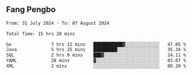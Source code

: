 ## Fang Pengbo

<!--START_SECTION:waka-->

```txt
From: 31 July 2024 - To: 07 August 2024

Total Time: 15 hrs 20 mins

Go               7 hrs 12 mins   ███████████▓░░░░░░░░░░░░░   47.05 %
Java             5 hrs 25 mins   █████████░░░░░░░░░░░░░░░░   35.34 %
SQL              2 hrs 9 mins    ███▓░░░░░░░░░░░░░░░░░░░░░   14.11 %
YAML             28 mins         ▓░░░░░░░░░░░░░░░░░░░░░░░░   03.07 %
XML              2 mins          ░░░░░░░░░░░░░░░░░░░░░░░░░   00.29 %
```

<!--END_SECTION:waka-->